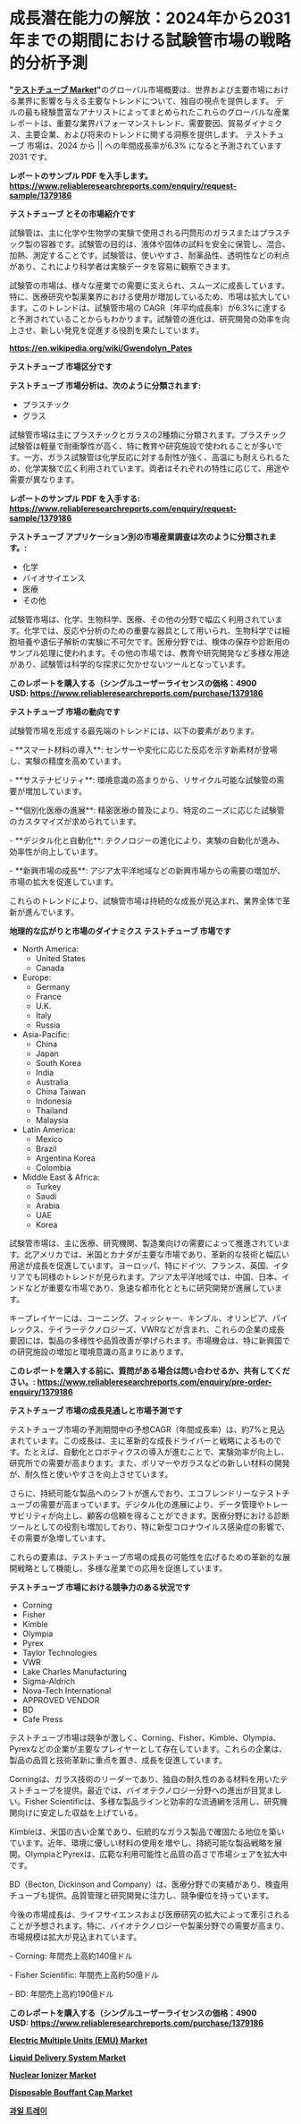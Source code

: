 <p><h1>成長潜在能力の解放：2024年から2031年までの期間における試験管市場の戦略的分析予測</h1></p><p><strong>"<a href="https://www.reliableresearchreports.com/test-tubes-r1379186">テストチューブ Market</a>"</strong>のグローバル市場概要は、世界および主要市場における業界に影響を与える主要なトレンドについて、独自の視点を提供します。 デルの最も経験豊富なアナリストによってまとめられたこれらのグローバルな産業レポートは、重要な業界パフォーマンストレンド、需要要因、貿易ダイナミクス、主要企業、および将来のトレンドに関する洞察を提供します。 テストチューブ 市場は、2024 から || への年間成長率が6.3% になると予測されています2031 です。</p>
<p><strong>レポートのサンプル PDF を入手します。</strong><strong><a href="https://www.reliableresearchreports.com/enquiry/request-sample/1379186">https://www.reliableresearchreports.com/enquiry/request-sample/1379186</a></strong></p>
<p><strong>テストチューブ とその市場紹介です</strong></p>
<p><p>試験管は、主に化学や生物学の実験で使用される円筒形のガラスまたはプラスチック製の容器です。試験管の目的は、液体や固体の試料を安全に保管し、混合、加熱、測定することです。試験管は、使いやすさ、耐薬品性、透明性などの利点があり、これにより科学者は実験データを容易に観察できます。</p><p>試験管の市場は、様々な産業での需要に支えられ、スムーズに成長しています。特に、医療研究や製薬業界における使用が増加しているため、市場は拡大しています。このトレンドは、試験管市場の CAGR（年平均成長率）が6.3%に達すると予測されていることからもわかります。試験管の進化は、研究開発の効率を向上させ、新しい発見を促進する役割を果たしています。</p><a href="https://en.wikipedia.org/wiki/Gwendolyn_Pates"></a></p>
<p><strong><a href="https://en.wikipedia.org/wiki/Gwendolyn_Pates">https://en.wikipedia.org/wiki/Gwendolyn_Pates</a></strong></p>
<p><strong>テストチューブ&nbsp;市場区分です</strong><strong></strong></p>
<p><strong>テストチューブ 市場分析は、次のように分類されます:</strong>&nbsp;</p>
<p><ul><li>プラスチック</li><li>グラス</li></ul></p>
<p><p>試験管市場は主にプラスチックとガラスの2種類に分類されます。プラスチック試験管は軽量で耐衝撃性が高く、特に教育や研究施設で使われることが多いです。一方、ガラス試験管は化学反応に対する耐性が強く、高温にも耐えられるため、化学実験で広く利用されています。両者はそれぞれの特性に応じて、用途や需要が異なります。</p></p>
<p><strong>レポートのサンプル PDF を入手する: <a href="https://www.reliableresearchreports.com/enquiry/request-sample/1379186">https://www.reliableresearchreports.com/enquiry/request-sample/1379186</a></strong></p>
<p><strong> テストチューブ アプリケーション別の市場産業調査は次のように分類されます。:</strong></p>
<p><ul><li>化学</li><li>バイオサイエンス</li><li>医療</li><li>その他</li></ul></p>
<p><p>試験管市場は、化学、生物科学、医療、その他の分野で幅広く利用されています。化学では、反応や分析のための重要な器具として用いられ、生物科学では細胞培養や遺伝子解析の実験に不可欠です。医療分野では、検体の保存や診断用のサンプル処理に使われます。その他の市場では、教育や研究開発など多様な用途があり、試験管は科学的な探求に欠かせないツールとなっています。</p></p>
<p><strong>このレポートを購入する（シングルユーザーライセンスの価格：4900 USD:</strong><strong>&nbsp;<a href="https://www.reliableresearchreports.com/purchase/1379186">https://www.reliableresearchreports.com/purchase/1379186</a></strong></p>
<p><strong>テストチューブ 市場の動向です</strong></p>
<p><p>試験管市場を形成する最先端のトレンドには、以下の要素があります。</p><p>- **スマート材料の導入**: センサーや変化に応じた反応を示す新素材が登場し、実験の精度を高めています。</p><p>- **サステナビリティ**: 環境意識の高まりから、リサイクル可能な試験管の需要が増加しています。</p><p>- **個別化医療の進展**: 精密医療の普及により、特定のニーズに応じた試験管のカスタマイズが求められています。</p><p>- **デジタル化と自動化**: テクノロジーの進化により、実験の自動化が進み、効率性が向上しています。</p><p>- **新興市場の成長**: アジア太平洋地域などの新興市場からの需要の増加が、市場の拡大を促進しています。</p><p>これらのトレンドにより、試験管市場は持続的な成長が見込まれ、業界全体で革新が進んでいます。</p></p>
<p><strong>地理的な広がりと市場のダイナミクス テストチューブ 市場です</strong></p>
<p><ul>
    <li>
        North America:
        <ul>
            <li>United States</li>
            <li>Canada</li>
        </ul>
    </li>
    <li>
        Europe:
        <ul>
            <li>Germany</li>
            <li>France</li>
            <li>U.K.</li>
            <li>Italy</li>
            <li>Russia</li>
        </ul>
    </li>
    <li>
        Asia-Pacific:
        <ul>
            <li>China</li>
            <li>Japan</li>
            <li>South Korea</li>
            <li>India</li>
            <li>Australia</li>
            <li>China Taiwan</li>
            <li>Indonesia</li>
            <li>Thailand</li>
            <li>Malaysia</li>
        </ul>
    </li>
    <li>
        Latin America:
        <ul>
            <li>Mexico</li>
            <li>Brazil</li>
            <li>Argentina Korea</li>
            <li>Colombia</li>
        </ul>
    </li>
    <li>
        Middle East & Africa:
        <ul>
            <li>Turkey</li>
            <li>Saudi</li>
            <li>Arabia</li>
            <li>UAE</li>
            <li>Korea</li>
        </ul>
    </li>
    </ul></p>
<p><p>試験管市場は、主に医療、研究機関、製造業向けの需要によって推進されています。北アメリカでは、米国とカナダが主要な市場であり、革新的な技術と幅広い用途が成長を促進しています。ヨーロッパ、特にドイツ、フランス、英国、イタリアでも同様のトレンドが見られます。アジア太平洋地域では、中国、日本、インドなどが重要な市場であり、急速な都市化とともに研究開発が進展しています。</p><p>キープレイヤーには、コーニング、フィッシャー、キンブル、オリンピア、パイレックス、テイラーテクノロジーズ、VWRなどが含まれ、これらの企業の成長要因には、製品の多様性や品質改善が挙げられます。市場機会は、特に新興国での研究施設の増加と環境意識の高まりにあります。</p></p>
<p><strong>このレポートを購入する前に、質問がある場合は問い合わせるか、共有してください。:&nbsp;<a href="https://www.reliableresearchreports.com/enquiry/pre-order-enquiry/1379186">https://www.reliableresearchreports.com/enquiry/pre-order-enquiry/1379186</a></strong></p>
<p><strong>テストチューブ 市場の成長見通しと市場予測です</strong></p>
<p><p>テストチューブ市場の予測期間中の予想CAGR（年間成長率）は、約7%と見込まれています。この成長は、主に革新的な成長ドライバーと戦略によるものです。たとえば、自動化とロボティクスの導入が進むことで、実験効率が向上し、研究所での需要が高まります。また、ポリマーやガラスなどの新しい材料の開発が、耐久性と使いやすさを向上させています。</p><p>さらに、持続可能な製品へのシフトが進んでおり、エコフレンドリーなテストチューブの需要が高まっています。デジタル化の進展により、データ管理やトレーサビリティが向上し、顧客の信頼を得ることができます。医療分野における診断ツールとしての役割も増加しており、特に新型コロナウイルス感染症の影響で、その需要が急増しています。</p><p>これらの要素は、テストチューブ市場の成長の可能性を広げるための革新的な展開戦略として機能し、多様な産業での応用を促進しています。</p></p>
<p><strong>テストチューブ 市場における競争力のある状況です</strong></p>
<p><ul><li>Corning</li><li>Fisher</li><li>Kimble</li><li>Olympia</li><li>Pyrex</li><li>Taylor Technologies</li><li>VWR</li><li>Lake Charles Manufacturing</li><li>Sigma-Aldrich</li><li>Nova-Tech International</li><li>APPROVED VENDOR</li><li>BD</li><li>Cafe Press</li></ul></p>
<p><p>テストチューブ市場は競争が激しく、Corning、Fisher、Kimble、Olympia、Pyrexなどの企業が主要なプレイヤーとして存在しています。これらの企業は、製品の品質と技術革新に重点を置き、成長を促進しています。</p><p>Corningは、ガラス技術のリーダーであり、独自の耐久性のある材料を用いたテストチューブを提供。最近では、バイオテクノロジー分野への進出が目覚ましい。Fisher Scientificは、多様な製品ラインと効率的な流通網を活用し、研究機関向けに安定した収益を上げている。</p><p>Kimbleは、米国の古い企業であり、伝統的なガラス製品で確固たる地位を築いています。近年、環境に優しい材料の使用を増やし、持続可能な製品戦略を展開。OlympiaとPyrexは、広範な利用可能性と品質の高さで市場シェアを拡大中です。</p><p>BD（Becton, Dickinson and Company）は、医療分野での実績があり、検査用チューブも提供。品質管理と研究開発に注力し、競争優位を持っています。</p><p>今後の市場成長は、ライフサイエンスおよび医療研究の拡大によって牽引されることが予想されます。特に、バイオテクノロジーや製薬分野での需要が高まり、市場規模は拡大が見込まれています。</p><p>- Corning: 年間売上高約140億ドル</p><p>- Fisher Scientific: 年間売上高約50億ドル</p><p>- BD: 年間売上高約190億ドル</p></p>
<p><strong>このレポートを購入する（シングルユーザーライセンスの価格：4900 USD:</strong>&nbsp;<strong><a href="https://www.reliableresearchreports.com/purchase/1379186">https://www.reliableresearchreports.com/purchase/1379186</a></strong></p>
<p><strong><p><a href="https://issuu.com/reportprime-2/docs/electric-multiple-units-emu-market-_39a694b8b67fec">Electric Multiple Units (EMU) Market</a></p><p><a href="https://medium.com/@aaronschoen2023/liquid-delivery-system-market-outlook-and-forecast-from-2024-to-2031-d4aa3b2bee7f">Liquid Delivery System Market</a></p><p><a href="https://medium.com/@aaronschoen2023/unveiling-market-trends-global-nuclear-ionizer-market-growth-and-regional-insights-2024-2031-a361c0110e74">Nuclear Ionizer Market</a></p><p><a href="https://github.com/arionmp/Market-Research-Report-List-5/blob/main/disposable-bouffant-cap-market.md">Disposable Bouffant Cap Market</a></p><p><a href="https://medium.com/@uisoxxuy65/%EA%B3%BC%EC%9D%BC-%EC%9F%81%EB%B0%98-%EC%8B%9C%EC%9E%A5-%EA%B7%9C%EB%AA%A8-%EC%8B%9C%EC%9E%A5-%EC%84%B8%EB%B6%84%ED%99%94-%EC%8B%9C%EC%9E%A5-%EB%8F%99%ED%96%A5-%EB%B0%8F-2031%EB%85%84%EA%B9%8C%EC%A7%80%EC%9D%98-%EC%84%B1%EC%9E%A5-%EB%B6%84%EC%84%9D-%EC%A0%84%EB%A7%9D-541156130707">과일 트레이</a></p></strong></p>